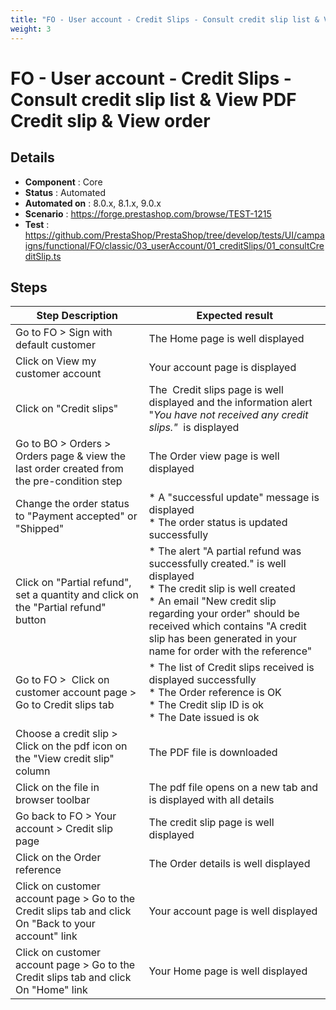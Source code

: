 ```yaml
---
title: "FO - User account - Credit Slips - Consult credit slip list & View PDF Credit slip & View order"
weight: 3
---
```


# FO - User account - Credit Slips - Consult credit slip list & View PDF Credit slip & View order
## Details
* **Component** : Core
* **Status** : Automated
* **Automated on** : 8.0.x, 8.1.x, 9.0.x
* **Scenario** : https://forge.prestashop.com/browse/TEST-1215
* **Test** : https://github.com/PrestaShop/PrestaShop/tree/develop/tests/UI/campaigns/functional/FO/classic/03_userAccount/01_creditSlips/01_consultCreditSlip.ts

## Steps
| Step Description | Expected result |
| ----- | ----- |
| Go to FO > Sign with default customer | The Home page is well displayed |
| Click on View my customer account | Your account page is displayed |
| Click on "Credit slips" | The  Credit slips page is well displayed and the information alert "_You have not received any credit slips."_  is displayed |
| Go to BO > Orders > Orders page & view the last order created from the pre-condition step | The Order view page is well displayed |
| Change the order status to "Payment accepted" or "Shipped" | * A "successful update" message is displayed<br> * The order status is updated successfully |
| Click on "Partial refund", set a quantity and click on the "Partial refund" button | * The alert "A partial refund was successfully created." is well displayed<br> * The credit slip is well created<br> * An email "New credit slip regarding your order" should be received which contains "A credit slip has been generated in your name for order with the reference" |
| Go to FO >  Click on customer account page > Go to Credit slips tab | * The list of Credit slips received is displayed successfully<br> * The Order reference is OK<br> * The Credit slip ID is ok<br> * The Date issued is ok |
| Choose a credit slip > Click on the pdf icon on the "View credit slip" column | The PDF file is downloaded |
| Click on the file in browser toolbar | The pdf file opens on a new tab and is displayed with all details |
| Go back to FO > Your account > Credit slip page | The credit slip page is well displayed |
| Click on the Order reference | The Order details is well displayed |
| Click on customer account page > Go to the Credit slips tab and click On "Back to your account" link | Your account page is well displayed |
| Click on customer account page > Go to the Credit slips tab and click On "Home" link | Your Home page is well displayed |
